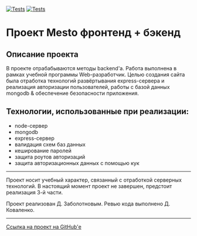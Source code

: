 [![Tests](../../actions/workflows/tests-13-sprint.yml/badge.svg)](../../actions/workflows/tests-13-sprint.yml) [![Tests](../../actions/workflows/tests-14-sprint.yml/badge.svg)](../../actions/workflows/tests-14-sprint.yml)
# Проект Mesto фронтенд + бэкенд


## Описание проекта

В проекте отрабабываются методы backend'a. Работа выполнена в рамках учебной программы Web-разработчик. Целью создания сайта была отработка технологий развёртывания express-сервера и реализация авторизации пользователей, работы с базой данных mongodb & обеспечение безопасности приложения.

## Технологии, использованные при реализации:

* node-сервер
* mongodb
* express-сервер
* валидация схем баз данных
* кеширование паролей
* защита роутов авторизаций
* защита авторизационных данных с помощью кук

---

Проект носит учебный характер, связанный с отработкой серверных технологий. В настоящий момент проект не завершен, предстоит реализация 3-й части.

Проект реализован Д. Заболотновым. Ревью кода выполнено Д. Коваленко.

---

[Ссылка на проект на GitHub'e](https://github.com/borrissytsch/express-mesto-gha/ "Место frontend + backend")
